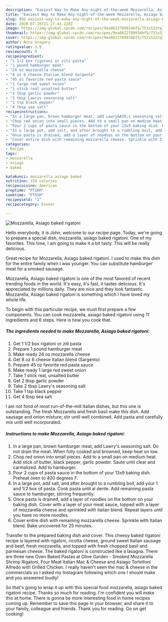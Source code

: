```yaml
---
description: "Easiest Way to Make Any-night-of-the-week Mozzarella, Asiago baked rigatoni"
title: "Easiest Way to Make Any-night-of-the-week Mozzarella, Asiago baked rigatoni"
slug: 892-easiest-way-to-make-any-night-of-the-week-mozzarella-asiago-baked-rigatoni
date: 2020-07-16T11:27:43.228Z
image: https://img-global.cpcdn.com/recipes/9ea0622789934bf5/751x532cq70/mozzarella-asiago-baked-rigatoni-recipe-main-photo.jpg
thumbnail: https://img-global.cpcdn.com/recipes/9ea0622789934bf5/751x532cq70/mozzarella-asiago-baked-rigatoni-recipe-main-photo.jpg
cover: https://img-global.cpcdn.com/recipes/9ea0622789934bf5/751x532cq70/mozzarella-asiago-baked-rigatoni-recipe-main-photo.jpg
author: Nina Gregory
ratingvalue: 3.9
reviewcount: 9
recipeingredient:
- "1 1/2 box rigatoni or ziti pasta"
- "1 pound hamburger meat"
- "24 oz mozzarella cheese"
- "8 oz 6 cheese Italian blend Sargento"
- "45 oz favorite red pasta sauce"
- "1 large red sweet onion"
- "1 stick real unsalted butter"
- "2 tbsp garlic powder"
- "2 tbsp Lawrys seasoning salt"
- "1 tsp black pepper"
- "4 tbsp sea salt"
recipeinstructions:
- "In a large pan, brown hamburger meat, add Lawry&#39;s seasoning salt. Do not drain the meat. When fully cooked and browned, keep heat on low."
- "Chop red onion into small pieces. Add to a small pan on medium heat. Add stick of butter, black pepper, garlic powder. Saute until clear and carmalized. Add to hamburger."
- "Pour 2 cups of pasta sauce in the bottom of your 13x9 baking dish. Preheat oven to 400 degrees F."
- "In a large pot, add salt, and after brought to a rumbling boil, add your 1 and 1/2 box of pasta. Cook pasta until al dente. Add remaining pasta sauce to hamburger, stirring frequently."
- "Once pasta is drained, add a layer of noodles on the bottom on your baking dish. Cover with a layer of your meat sauce, topped with a layer of mozzarella cheese and sprinkled with italian blend. Repeat layers until you have no more noodles."
- "Cover entire dish with remaining mozzarella cheese. Sprinkle with Italian blend. Bake uncovered for 25 minutes."
categories:
- Recipe
tags:
- mozzarella
- asiago
- baked

katakunci: mozzarella asiago baked 
nutrition: 154 calories
recipecuisine: American
preptime: "PT16M"
cooktime: "PT55M"
recipeyield: "1"
recipecategory: Dinner

---
```



![Mozzarella, Asiago baked rigatoni](https://img-global.cpcdn.com/recipes/9ea0622789934bf5/751x532cq70/mozzarella-asiago-baked-rigatoni-recipe-main-photo.jpg)

Hello everybody, it is John, welcome to our recipe page. Today, we're going to prepare a special dish, mozzarella, asiago baked rigatoni. One of my favorites. This time, I am going to make it a bit tasty. This will be really delicious.

Great recipe for Mozzarella, Asiago baked rigatoni. I used to make this dish for the entire family when I was younger. You can substitute hamburger meat for a smoked sausage.

Mozzarella, Asiago baked rigatoni is one of the most favored of recent trending foods in the world. It's easy, it's fast, it tastes delicious. It's appreciated by millions daily. They are nice and they look fantastic. Mozzarella, Asiago baked rigatoni is something which I have loved my whole life.


To begin with this particular recipe, we must first prepare a few components. You can cook mozzarella, asiago baked rigatoni using 11 ingredients and 6 steps. Here is how you cook that.

<!--inarticleads1-->

##### The ingredients needed to make Mozzarella, Asiago baked rigatoni:

1. Get 1 1/2 box rigatoni or ziti pasta
1. Prepare 1 pound hamburger meat
1. Make ready 24 oz mozzarella cheese
1. Get 8 oz 6 cheese Italian blend (Sargento)
1. Prepare 45 oz favorite red pasta sauce
1. Make ready 1 large red sweet onion
1. Take 1 stick real, unsalted butter
1. Get 2 tbsp garlic powder
1. Take 2 tbsp Lawry&#39;s seasoning salt
1. Take 1 tsp black pepper
1. Get 4 tbsp sea salt


I am not fond of most run-of-the-mill Italian dishes, but this one is outstanding. The fresh Mozzarella and fresh basil make this dish. Add sausage and onion mixture; stir until well combined. Add pasta and carefully mix until well incorporated. 

<!--inarticleads2-->

##### Instructions to make Mozzarella, Asiago baked rigatoni:

1. In a large pan, brown hamburger meat, add Lawry&#39;s seasoning salt. Do not drain the meat. When fully cooked and browned, keep heat on low.
1. Chop red onion into small pieces. Add to a small pan on medium heat. Add stick of butter, black pepper, garlic powder. Saute until clear and carmalized. Add to hamburger.
1. Pour 2 cups of pasta sauce in the bottom of your 13x9 baking dish. Preheat oven to 400 degrees F.
1. In a large pot, add salt, and after brought to a rumbling boil, add your 1 and 1/2 box of pasta. Cook pasta until al dente. Add remaining pasta sauce to hamburger, stirring frequently.
1. Once pasta is drained, add a layer of noodles on the bottom on your baking dish. Cover with a layer of your meat sauce, topped with a layer of mozzarella cheese and sprinkled with italian blend. Repeat layers until you have no more noodles.
1. Cover entire dish with remaining mozzarella cheese. Sprinkle with Italian blend. Bake uncovered for 25 minutes.


Transfer to the prepared baking dish and cover. This cheesy baked rigatoni recipe is layered with rigatoni, ricotta cheese, ground sweet Italian sausage and beef, fresh mozzarella, and topped with fresh chopped basil and parmesan cheese. The baked rigatoni is constructed like a lasagna. There are three new Oven Baked Pastas at Olive Garden - Smoked Mozzarella Shrimp Rigatoni, Four Meat Italian Mac &amp; Cheese and Asiago Tortelloni Alfredo with Grilled Chicken. I really haven&#39;t seen the mac &amp; cheese in the commercials so I asked my Instagram following which one I should make and you answered loudly! 

So that's going to wrap it up with this special food mozzarella, asiago baked rigatoni recipe. Thanks so much for reading. I'm confident you will make this at home. There is gonna be more interesting food in home recipes coming up. Remember to save this page in your browser, and share it to your family, colleague and friends. Thank you for reading. Go on get cooking!
